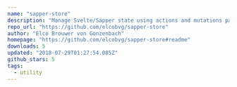 ```yaml
---
name: "sapper-store"
description: "Manage Svelte/Sapper state using actions and mutations pattern."
repo_url: "https://github.com/elcobvg/sapper-store"
author: "Elco Brouwer von Gonzenbach"
homepage: "https://github.com/elcobvg/sapper-store#readme"
downloads: 5
updated: "2018-07-29T01:27:54.085Z"
github_stars: 5
tags: 
  - utility
---
```

